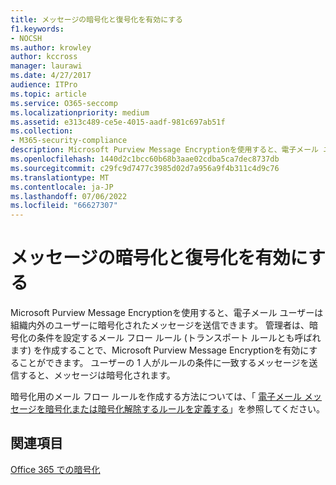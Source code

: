 ```yaml
---
title: メッセージの暗号化と復号化を有効にする
f1.keywords:
- NOCSH
ms.author: krowley
author: kccross
manager: laurawi
ms.date: 4/27/2017
audience: ITPro
ms.topic: article
ms.service: O365-seccomp
ms.localizationpriority: medium
ms.assetid: e313c489-ce5e-4015-aadf-981c697ab51f
ms.collection:
- M365-security-compliance
description: Microsoft Purview Message Encryptionを使用すると、電子メール ユーザーは組織内外のユーザーに暗号化されたメッセージを送信できます。 管理者は、暗号化の条件を設定するメール フロー ルール (トランスポート ルールとも呼ばれます) を作成することで、Microsoft Purview Message Encryptionを有効にすることができます。
ms.openlocfilehash: 1440d2c1bcc60b68b3aae02cdba5ca7dec8737db
ms.sourcegitcommit: c29fc9d7477c3985d02d7a956a9f4b311c4d9c76
ms.translationtype: MT
ms.contentlocale: ja-JP
ms.lasthandoff: 07/06/2022
ms.locfileid: "66627307"
---
```

# <a name="enable-message-encryption-and-decryption"></a>メッセージの暗号化と復号化を有効にする

Microsoft Purview Message Encryptionを使用すると、電子メール ユーザーは組織内外のユーザーに暗号化されたメッセージを送信できます。 管理者は、暗号化の条件を設定するメール フロー ルール (トランスポート ルールとも呼ばれます) を作成することで、Microsoft Purview Message Encryptionを有効にすることができます。 ユーザーの 1 人がルールの条件に一致するメッセージを送信すると、メッセージは暗号化されます。
  
暗号化用のメール フロー ルールを作成する方法については、「 [電子メール メッセージを暗号化または暗号化解除するルールを定義する](./define-mail-flow-rules-to-encrypt-email.md)」を参照してください。
  
## <a name="see-also"></a>関連項目

[Office 365 での暗号化](./encryption.md)

